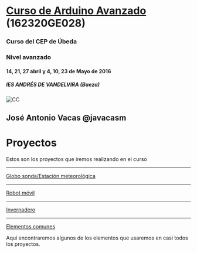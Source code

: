 # [Curso de Arduino Avanzado](http://www.cepubeda.es/cepubeda/?mod=noticia&id=41) (162320GE028)

### Curso del CEP de Úbeda

### Nivel avanzado

#### 14, 21, 27 abril y  4, 10, 23 de Mayo de 2016

#####  IES ANDRÉS DE VANDELVIRA (Baeza)

![CC](https://licensebuttons.net/l/by-sa/3.0/88x31.png)

## José Antonio Vacas  @javacasm


# Proyectos

Estos son los proyectos que iremos realizando en el curso


* * *

[Globo sonda/Estación meteorológica](./globo.md)

* * *

[Robot móvil](./robot.md)

* * *

[Invernadero](./invernadero.md)

* * *

[Elementos comunes](./comunes.md)

Aquí encontraremos algunos de los elementos que usaremos en casi todos los proyectos.
